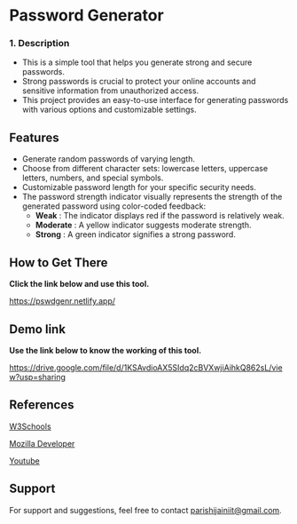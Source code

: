 
# Password Generator

### 1. Description
* This is a simple tool that helps you generate strong and secure passwords. 
* Strong passwords is crucial to protect your online accounts and sensitive information from unauthorized access.
* This project provides an easy-to-use interface for generating passwords with various options and customizable settings.





  

## Features

* Generate random passwords of varying length.
* Choose from different character sets: lowercase letters, uppercase letters, numbers, and special symbols.
* Customizable password length for your specific security needs.
* The password strength indicator visually represents the strength of the generated password using color-coded feedback: 
    *  **Weak**  : The indicator displays red if the password is relatively weak.
    * **Moderate** : A yellow indicator suggests moderate strength.
    * **Strong** : A green indicator signifies a strong password.

    

 

## How to Get There
 **Click the link below and use this tool.**

   https://pswdgenr.netlify.app/


## Demo link
**Use the link below to know the working of this tool.** 

   https://drive.google.com/file/d/1KSAvdioAX5SIdq2cBVXwjiAihkQ862sL/view?usp=sharing

   




## References

[W3Schools](https://www.w3schools.com/)

[Mozilla Developer](https://developer.mozilla.org/en-US/)

[Youtube](https://www.youtube.com/)

## Support

For support and suggestions, feel free to contact  [parishijainiit@gmail.com](mailto:parishijainiit@gmail.com).
